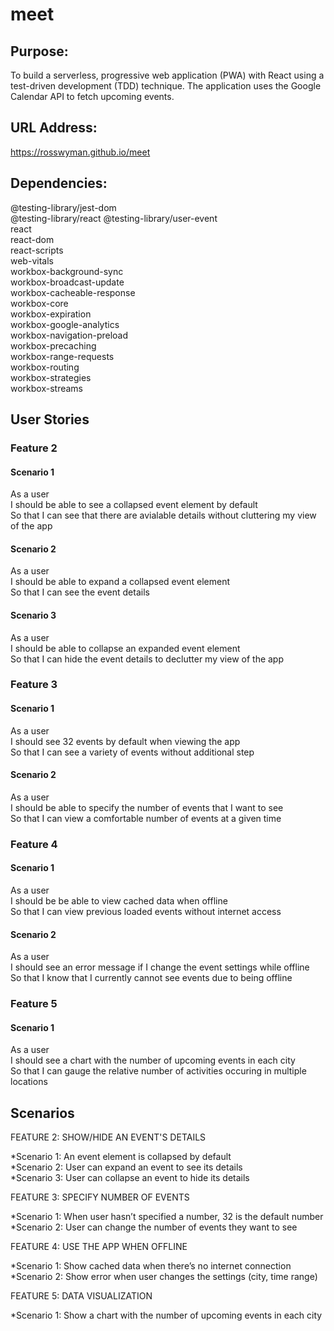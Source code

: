# meet

## Purpose:

To build a serverless, progressive web application (PWA) with React using a test-driven development (TDD) technique. The application uses the Google Calendar API to fetch upcoming events.

## URL Address:

https://rosswyman.github.io/meet

## Dependencies:

@testing-library/jest-dom  
@testing-library/react
@testing-library/user-event  
react  
react-dom  
react-scripts  
web-vitals  
workbox-background-sync  
workbox-broadcast-update  
workbox-cacheable-response  
workbox-core  
workbox-expiration  
workbox-google-analytics  
workbox-navigation-preload  
workbox-precaching  
workbox-range-requests  
workbox-routing  
workbox-strategies  
workbox-streams

## User Stories

### Feature 2

#### Scenario 1

As a user  
I should be able to see a collapsed event element by default  
So that I can see that there are avialable details without cluttering my view of the app

#### Scenario 2

As a user  
I should be able to expand a collapsed event element  
So that I can see the event details

#### Scenario 3

As a user  
I should be able to collapse an expanded event element  
So that I can hide the event details to declutter my view of the app

### Feature 3

#### Scenario 1

As a user  
I should see 32 events by default when viewing the app  
So that I can see a variety of events without additional step

#### Scenario 2

As a user  
I should be able to specify the number of events that I want to see  
So that I can view a comfortable number of events at a given time

### Feature 4

#### Scenario 1

As a user  
I should be be able to view cached data when offline  
So that I can view previous loaded events without internet access

#### Scenario 2

As a user  
I should see an error message if I change the event settings while offline  
So that I know that I currently cannot see events due to being offline

### Feature 5

#### Scenario 1

As a user  
I should see a chart with the number of upcoming events in each city  
So that I can gauge the relative number of activities occuring in multiple locations

## Scenarios

FEATURE 2: SHOW/HIDE AN EVENT'S DETAILS

*Scenario 1: An event element is collapsed by default  
*Scenario 2: User can expand an event to see its details  
\*Scenario 3: User can collapse an event to hide its details

FEATURE 3: SPECIFY NUMBER OF EVENTS

*Scenario 1: When user hasn’t specified a number, 32 is the default number  
*Scenario 2: User can change the number of events they want to see

FEATURE 4: USE THE APP WHEN OFFLINE

*Scenario 1: Show cached data when there’s no internet connection  
*Scenario 2: Show error when user changes the settings (city, time range)

FEATURE 5: DATA VISUALIZATION

\*Scenario 1: Show a chart with the number of upcoming events in each city
